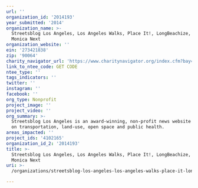 ```yaml
---
url: ''
organization_id: '2014193'
year_submitted: '2014'
organization_name: >-
  Streetsblog Los Angeles, Los Angeles Walks, Place It!, LongBeachize, Santa
  Monica Next
organization_website: ''
ein: '273421838'
zip: '90064'
charity_navigator_url: 'https://www.charitynavigator.org/index.cfm?bay=search.profile&ein=273421838'
link_to_ntee_code: GET CODE
ntee_type: ''
tags_indicators: ''
twitter: ''
instagram: ''
facebook: ''
org_type: Nonprofit
project_image: ''
project_video: ''
org_summary: >-
  Streetsblog Los Angeles is an award-winning, non-profit news website focusing
  on transportation, land-use, open space and public health.
areas_impacted: ''
project_ids: '4102165'
organization_id_2: '2014193'
title: >-
  Streetsblog Los Angeles, Los Angeles Walks, Place It!, LongBeachize, Santa
  Monica Next
uri: >-
  /organizations/streetsblog-los-angeles-los-angeles-walks-place-it-longbeachize-santa-monica-next/

---
```

